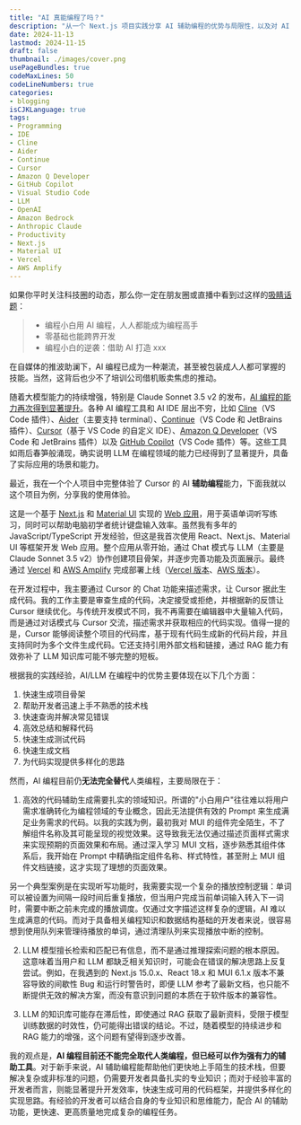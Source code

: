 ```yaml
---
title: "AI 真能编程了吗？"
description: "从一个 Next.js 项目实践分享 AI 辅助编程的优势与局限性，以及对 AI 编程工具的深度体验"
date: 2024-11-13
lastmod: 2024-11-15
draft: false
thumbnail: ./images/cover.png
usePageBundles: true
codeMaxLines: 50
codeLineNumbers: true
categories:
- blogging
isCJKLanguage: true
tags:
- Programming
- IDE
- Cline
- Aider
- Continue
- Cursor
- Amazon Q Developer
- GitHub Copilot
- Visual Studio Code
- LLM
- OpenAI
- Amazon Bedrock
- Anthropic Claude
- Productivity
- Next.js
- Material UI
- Vercel
- AWS Amplify
---
```


如果你平时关注科技圈的动态，那么你一定在朋友圈或直播中看到过这样的[吸睛话题][ai-programming-social-content]：

> - 编程小白用 AI 编程，人人都能成为编程高手
> - 零基础也能跨界开发
> - 编程小白的逆袭：借助 AI 打造 xxx

在自媒体的推波助澜下，AI 编程已成为一种潮流，甚至被包装成人人都可掌握的技能。当然，这背后也少不了培训公司借机贩卖焦虑的推动。

<!-- more -->

随着大模型能力的持续增强，特别是 Claude Sonnet 3.5 v2 的发布，[AI 编程的能力再次得到显著提升][swe-bench-sonnet]。各种 AI 编程工具和 AI IDE 层出不穷，比如 [Cline][cline]（VS Code 插件）、[Aider][aider]（主要支持 terminal）、[Continue][continue]（VS Code 和 JetBrains 插件）、[Cursor][cursor]（基于 VS Code 的自定义 IDE）、[Amazon Q Developer][q-developer]（VS Code 和 JetBrains 插件）以及 [GitHub Copilot][github-copilot]（VS Code 插件）等。这些工具如雨后春笋般涌现，确实说明 LLM 在编程领域的能力已经得到了显著提升，具备了实际应用的场景和能力。

最近，我在一个个人项目中完整体验了 Cursor 的 AI **辅助编程**能力，下面我就以这个项目为例，分享我的使用体验。

这是一个基于 [Next.js][nextjs] 和 [Material UI][mui] 实现的 [Web 应用][word-dication-source]，用于英语单词听写练习，同时可以帮助电脑初学者统计键盘输入效率。虽然我有多年的 JavaScript/TypeScript 开发经验，但这是我首次使用 React、Next.js、Material UI 等框架开发 Web 应用。整个应用从零开始，通过 Chat 模式与 LLM（主要是 Claude Sonnet 3.5 v2）协作创建项目骨架，并逐步完善功能及页面展示。最终通过 [Vercel][vercel] 和 [AWS Amplify][amplify-hosting] 完成部署上线（[Vercel 版本][word-dication-on-vercel]、[AWS 版本][word-dication-on-aws]）。

在开发过程中，我主要通过 Cursor 的 Chat 功能来描述需求，让 Cursor 据此生成代码。我的工作主要是审查生成的代码，决定接受或拒绝，并根据新的反馈让 Cursor 继续优化。与传统开发模式不同，我不再需要在编辑器中大量输入代码，而是通过对话模式与 Cursor 交流，描述需求并获取相应的代码实现。值得一提的是，Cursor 能够阅读整个项目的代码库，基于现有代码生成新的代码片段，并且支持同时为多个文件生成代码。它还支持引用外部文档和链接，通过 RAG 能力有效弥补了 LLM 知识库可能不够完整的短板。

根据我的实践经验，AI/LLM 在编程中的优势主要体现在以下几个方面：

1. 快速生成项目骨架
2. 帮助开发者迅速上手不熟悉的技术栈
3. 快速查询并解决常见错误
4. 高效总结和解释代码
5. 快速生成测试代码
6. 快速生成文档
7. 为代码实现提供多样化的思路

然而，AI 编程目前仍**无法完全替代**人类编程，主要局限在于：

1. 高效的代码辅助生成需要扎实的领域知识。所谓的"小白用户"往往难以将用户需求准确转化为编程领域的专业概念，因此无法提供有效的 Prompt 来生成满足业务需求的代码。以我的实践为例，最初我对 MUI 的组件完全陌生，不了解组件名称及其可能呈现的视觉效果。这导致我无法仅通过描述页面样式需求来实现预期的页面效果和布局。通过深入学习 MUI 文档，逐步熟悉其组件体系后，我开始在 Prompt 中精确指定组件名称、样式特性，甚至附上 MUI 组件文档链接，这才实现了理想的页面效果。

另一个典型案例是在实现听写功能时，我需要实现一个复杂的播放控制逻辑：单词可以被设置为间隔一段时间后重复播放，但当用户完成当前单词输入转入下一词时，需要中断之前未完成的播放调度。仅通过文字描述这样复杂的逻辑，AI 难以生成满意的代码。而对于具备相关编程知识和数据结构基础的开发者来说，很容易想到使用队列来管理待播放的单词，通过清理队列来实现播放中断的控制。

2. LLM 模型擅长检索和匹配已有信息，而不是通过推理探索问题的根本原因。这意味着当用户和 LLM 都缺乏相关知识时，可能会在错误的解决思路上反复尝试。例如，在我遇到的 Next.js 15.0.x、React 18.x 和 MUI 6.1.x 版本不兼容导致的间歇性 Bug 和运行时警告时，即便 LLM 参考了最新文档，也只能不断提供无效的解决方案，而没有意识到问题的本质在于软件版本的兼容性。

3. LLM 的知识库可能存在滞后性，即使通过 RAG 获取了最新资料，受限于模型训练数据的时效性，仍可能得出错误的结论。不过，随着模型的持续进步和 RAG 能力的增强，这个问题有望得到逐步改善。

我的观点是，**AI 编程目前还不能完全取代人类编程，但已经可以作为强有力的辅助工具**。对于新手来说，AI 辅助编程能帮助他们更快地上手陌生的技术栈，但要解决复杂或非标准的问题，仍需要开发者具备扎实的专业知识；而对于经验丰富的开发者而言，则能显著提升开发效率，快速生成可用的代码框架，并提供多样化的实现思路。有经验的开发者可以结合自身的专业知识和思维能力，配合 AI 的辅助功能，更快速、更高质量地完成复杂的编程任务。

[ai-programming-social-content]: https://weixin.sogou.com/weixin?type=2&s_from=input&query=%E7%BC%96%E7%A8%8B%E5%B0%8F%E7%99%BD+AI&ie=utf8&_sug_=y&_sug_type_=&w=01019900&sut=6626&sst0=1731470669943&lkt=3%2C1731470667727%2C1731470669841
[swe-bench-sonnet]: https://www.anthropic.com/research/swe-bench-sonnet
[cline]: https://github.com/cline/cline
[aider]: https://aider.chat/
[continue]: https://www.continue.dev/
[cursor]: https://www.cursor.com/
[q-developer]: https://aws.amazon.com/q/developer/
[github-copilot]: https://github.com/features/copilot
[nextjs]: https://nextjs.org/
[mui]: https://mui.com/
[vercel]: https://vercel.com/
[amplify-hosting]: https://aws.amazon.com/amplify/hosting/
[word-dication-on-aws]: https://dictation.aws.kane.mx/
[word-dication-on-vercel]: https://dictation.vercel.kane.mx/]
[word-dication-source]: https://github.com/zxkane/word-dictation-practice